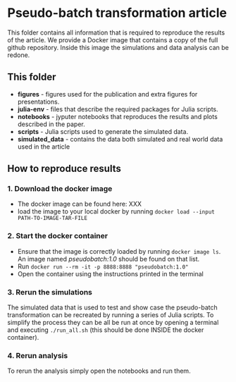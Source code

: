 # Pseudo-batch transformation article
This folder contains all information that is required to reproduce the results of the article. We provide a Docker image that contains a copy of the full github repository. Inside this image the simulations and data analysis can be redone.

## This folder
- **figures** - figures used for the publication and extra figures for presentations.
- **julia-env** - files that describe the required packages for Julia scripts.
- **notebooks** - jyputer notebooks that reproduces the results and plots described in the paper.
- **scripts** - Julia scripts used to generate the simulated data.
- **simulated_data** - contains the data both simulated and real world data used in the article


## How to reproduce results
### 1. Download the docker image
- The docker image can be found here: XXX
- load the image to your local docker by running `docker load --input PATH-TO-IMAGE-TAR-FILE`

### 2. Start the docker container
- Ensure that the image is correctly loaded by running `docker image ls`. An image named *pseudobatch:1.0* should be found on that list.
- Run `docker run --rm -it -p 8888:8888 "pseudobatch:1.0"`
- Open the container using the instructions printed in the terminal

### 3. Rerun the simulations
The simulated data that is used to test and show case the pseudo-batch transformation can be recreated by running a series of Julia scripts. To simplify the process they can be all be run at once by opening a terminal and executing `./run_all.sh` (this should be done INSIDE the docker container).

### 4. Rerun analysis
To rerun the analysis simply open the notebooks and run them.
